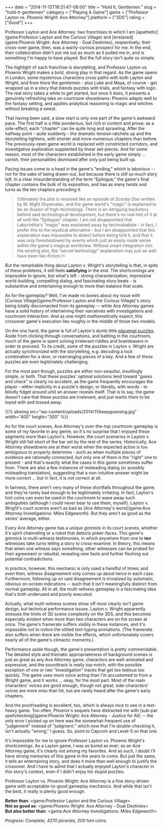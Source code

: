 +++
date = "2014-11-13T18:21:47-08:00"
title = "Hold It, Gentlemen."
slug = "hold-it-gentlemen"
category = ["Playing A Game"]
game = ["Professor Layton vs. Phoenix Wright: Ace Attorney"]
platform = ["3DS"]
rating = ["Good"]
+++

Professor Layton and Ace Attorney: two franchises to which I am [apathetic](game:Professor Layton and the Curious Village) and [enslaved](game:Phoenix Wright: Ace Attorney - Dual Destinies), respectively; their cross-over game, then, was a warily-curious prospect for me.  In the end, their collaboration didn't put me out as much as it pulled me in, and is something I'm happy to have played.  But the full story isn't quite so simple.

The highlight of each franchise is storytelling, and Professor Layton vs. Phoenix Wright makes a bold, strong play in that regard.  As the game opens in London, some mysterious characters cross paths with both Layton and Wright, and from there the gentlemen - plus Luke and Maya, of course - get wrapped up in a story that blends puzzles with trials, and fantasy with logic.  The real story takes a while to get started, but once it does, it presents a genuinely refreshing take on courtroom showdowns: Phoenix adapts well to the fantasy setting, and applies analytical reasoning to magic and witches without breaking a sweat.

That having been said, a slow start is only one part of the game's awkward pace.  The first half is a little ponderous, but rich in content and prose; as a side-effect, each "chapter" can be quite long and sprawling.  After the halfway point - quite suddenly - the dramatic tension ratchets up and the storytelling tightens, with shorter and more-numerous chapters than before.  The previously-open game world is replaced with constricted corridors, and investigative exploration supplanted by linear set-pieces.  And for some reason, most of the characters established in the early game simply ... vanish, their personalities dismissed after only just being built up.

Pacing issues come to a head in the game's "ending," which is laborious -- not for the sake of being drawn-out, but because there is <i>still so much story left</i>.  In a clear misunderstanding of the term "Epilogue," the game's final chapter contains the bulk of its exposition, and has as many twists and turns as the ten chapters preceding it.

>!Ultimately the plot is resolved like an episode of <i>Scooby Doo</i> written by M. Night Shyamalan, and the game world's "magic" is explained to be an illusion of high-technology.  There is an intriguing backstory behind said technological development, but there's no real hint of it at all until the "Epilogue" chapter.  I am not disappointed that Labyrinthia's "magic" was explained away by technobabble - in fact, I prefer this to the mystical alternative - but I am disappointed that this explanation was impossible to detect before being told it, and that it was only foreshadowed by events which just as easily made sense within the game's magical worldview.  Without smart integration into the existing plot, the "secret technology" explanation may just as well have been fan-fiction.!<

But the remarkable thing about Layton v. Wright's storytelling is that, in spite of these problems, it still feels <b>satisfying</b> in the end.  The shortcomings are impossible to ignore, but what's left - strong characterization, impressive world-building, compelling dialog, and fascinating story beats - is substantive and entertaining enough to more than balance that scale.

As for the gameplay?  Well, I've made no bones about my issue with [Curious Village](game:Professor Layton and the Curious Village)'s story being totally disconnected from its gameplay -- while Ace Attorney games have a solid history of intertwining their narratives with investigations and courtroom interaction.  And as one might <i>mathematically</i> expect, this crossover game's execution lies roughly in the middle of those two models.

On the one hand, the game is full of Layton's dumb little <a href="http://www.penny-arcade.com/comic/2008/02/13/">placemat puzzles</a>.  Aside from clicking through conversations, and battling in the courtroom, much of the game is spent solving irrelevant riddles and brainteasers in order to proceed.  To its credit, <i>some</i> of the puzzles in Layton v. Wright are actually synchronized with the storytelling, e.g. decoding a lock combination for a door, or rearranging pieces of a key.  And a few of <i>these</i> puzzles are even legitimately challenging.

For the most part though, puzzles are either non-sequitur, insultingly simple, or both.  That these puzzles' optimal solutions tend toward "guess and check" is clearly no accident, as the game frequently encourages the player - either implicitly in a puzzle's design, or literally, with words - to blindly fidget around until an answer reveals itself.  That is to say, the game doesn't care that these puzzles are irrelevent, and just wants them to be toyed with and tossed away.

{{% absimg src="wp-content/uploads/2014/11/keepguessing.jpg" width="400" height="300" %}}

As for the court scenes, Ace Attorney's over-the-top courtroom gameplay is some of my favorite in any genre, so it's no surprise that I enjoyed these segments more than Layton's.  However, the court scenarios in Layton v. Wright still fall short of the bar set by the rest of the series.  Historically, Ace Attorney showdowns are at their worst when the expected action is too ambiguous to properly determine - such as when multiple pieces of evidence are rationally connected, but only one of them is the "right" one to present - and that's exactly what the cases in this game sometimes suffer from.  There are also a few instances of misleading dialog (or possibly misleading translation), suggesting that a non-intuitive answer might be more correct ... but in fact, it is <i>not</i> correct at all.

In fairness, there aren't very many of these shortfalls throughout the game, and they're rarely bad enough to be legitimately irritating.  In fact, Layton's hint coins can even be used in the courtroom to wave away such ambiguities (although I could never bear to use them, myself).  Layton v. Wright's court scenes aren't as bad as [Ace Attorney's worst](game:Ace Attorney Investigations: Miles Edgeworth).  But they aren't as good as the series' average, either.

Every Ace Attorney game has a unique gimmick in its court scenes, whether it's spirit channeling or a robot that detects poker-faces.  This game's gimmick is multi-witness testimonies, in which anywhere from one to <b>ten</b> witnesses take turns telling a story to cross-examine.  In theory, this means that when one witness says something, other witnesses can be probed for their agreement or rebuttal, revealing new facts and further fleshing out potential contradictions.

In practice, however, this mechanic is only used a handful of times; and even then, witness disagreement only comes up about twice in each case.  Furthermore, following up on said disagreement is trivialized by automatic, obvious on-screen indications -- such that it isn't meaningfully distinct from normal gameplay.  All in all, the multi-witness gameplay is a fascinating idea that's both underused and poorly executed.

Actually, what multi-witness scenes show off most clearly isn't game design, but technical performance issues.  Layton v. Wright apparently stresses the limits of 3D scene complexity on the 3DS, and this becomes especially evident when more than two characters are on the screen at once.  The game's framerate suffers visibly in these instances, and it's impossible not to notice the stilted text-typing animations.  (The framerate also suffers when there are visible fire effects, which unfortunately covers nearly all of the game's climactic moments.)

Performance aside though, the game's presentation is pretty commendable.  The detailed style and thematic appropriateness of background scenes is just as great as any Ace Attorney game, characters are well-animated and expressive, and the soundtrack is really top-notch, with the possible exception of one or two "investigation" tracks that get too tedious too quickly.  The game uses more voice acting than I'm accustomed to from a Wright game, and it works ... okay, for the most part.  Most of the main characters' voices are good enough, though not great; side-characters' voices are more miss than hit, but are rarely heard after the game's early chapters.

And the proofreading is excellent, too, which is always nice to see in a text-heavy game.  Too often, Phoenix's sequels have distracted me with [sub-par spellchecking](game:Phoenix Wright: Ace Attorney - Justice for All) -- the only error I picked up on here was the somewhat-frequent use of "judgement" instead of "judgment," which now that I'm double-checking it, isn't actually "wrong," I guess.  So, point to Capcom and Level-5 on that one.

It's impossible for me to ignore Professor Layton vs. Phoenix Wright's shortcomings.  As a Layton game, I was as bored as ever; as an Ace Attorney game, it's clearly not among my favorites.  And as such, I doubt I'll have strong memories of this game in the years to come.  But just the same, it tells an entertaining story, and does it more than well enough to justify the crossover.  And I have to admit that I actually enjoyed Layton's character in this story's context, even if I didn't enjoy his stupid puzzles.

Professor Layton vs. Phoenix Wright: Ace Attorney is a fine story-driven game with acceptable-to-good gameplay mechanics.  And while that isn't the best, it really is plenty good enough.

<b>Better than</b>: <game:Professor Layton and the Curious Village>  
<b>Not as good as</b>: <game:Phoenix Wright: Ace Attorney - Dual Destinies>  
<b>But also better than</b>: <game:Ace Attorney Investigations: Miles Edgeworth>

<i>Progress: Complete, 4270 picarats, 200 hint coins.</i>
